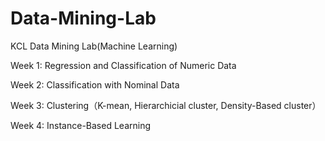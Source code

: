 # Data-Mining-Lab
KCL Data Mining Lab(Machine Learning)

Week 1: Regression and Classification of Numeric Data

Week 2: Classification with Nominal Data

Week 3: Clustering（K-mean, Hierarchicial cluster, Density-Based cluster）

Week 4: Instance-Based Learning
